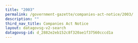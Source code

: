 ```yaml
---
title: "2003"
permalink: /government-gazette/companies-act-notice/2003/
description: ""
third_nav_title: Companies Act Notice
layout: datagovsg-v2-search
datagovsg-id: d_2882e2eb152c8f320ae1f37560cccd1a
---
```

